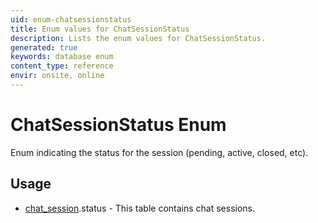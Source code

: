 ```yaml
---
uid: enum-chatsessionstatus
title: Enum values for ChatSessionStatus
description: Lists the enum values for ChatSessionStatus.
generated: true
keywords: database enum
content_type: reference
envir: onsite, online
---
```


# ChatSessionStatus Enum

Enum indicating the status for the session (pending, active, closed, etc).


## Usage

* [chat_session](../chat-session.md).status - This table contains chat sessions.
